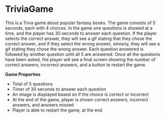 # TriviaGame
This is a Triva game about popular fantasy books. The game consists of 5 seconds, each with 4 choices. In the game one questions is showed at a time, and the player has 30 seconds to answer each question. If the player selects the correct answer, they will see a gif stating that they chose the correct answer, and if they select the wrong answer, simiarly, they will see a gif stating they chose the wrong answer. Each question answered is followed by  another question until all 5 are answered. Once all the questions have been asked, the player will see a final screen showing the number of correct answers, incorrect answers, and a button to restart the game. 

**Game Properties**
* Total of 5 questions 
* Timer of 30 seconds to answer each question 
* An image is displayed based on if the choice is correct or incorrect
* At the end of the game, player is shown correct answers, incorrect answers, and answers missed
* Player is able to restart the game, at the end
